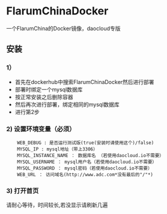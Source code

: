 # FlarumChinaDocker

一个FlarumChina的Docker镜像，daocloud专版

## 安装
### 1）
* 首先在dockerhub中搜索FlarumChinaDocker然后进行部署
* 部署时绑定一个mysql数据库
* 按正常安装之后删除容器
* 然后再次进行部署，绑定相同的mysql数据库
* 进行第2步

### 2) 设置环境变量（必须）
        WEB_DEBUG : 是否运行测试版(true(安装时请使用这个)/false)
        MYSQL_IP : mysql地址（带上3306）
        MYSQL_INSTANCE_NAME ： 数据库名 （若使用daocloud.io不需要）
        MYSQL_USERNAME ： mysql用户名（若使用daocloud.io不需要）
        MYSQL_PASSWORD ： mysql密码（若使用daocloud.io不需要）
        WEB_URL ： 访问域名(http://www.adc.com*没有最后的"/"*)

### 3) 打开首页

请耐心等待，时间较长,若没显示请刷新几遍
